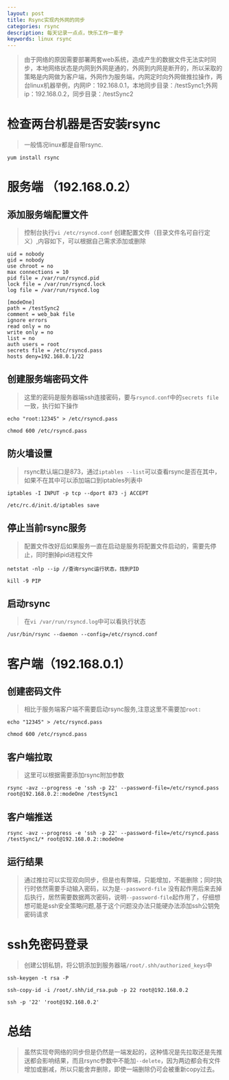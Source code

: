 ```yaml
---
layout: post
title: Rsync实现内外网的同步
categories: rsync
description: 每天记录一点点，快乐工作一辈子
keywords: linux rsync
---
```


>由于网络的原因需要部署两套web系统，造成产生的数据文件无法实时同步，本地网络状态是内网到外网是通的，外网到内网是断开的，所以采取的策略是内网做为客户端，外网作为服务端，内网定时向外网做推拉操作，两台linux机器举例，内网IP：192.168.0.1，本地同步目录：/testSync1;外网ip：192.168.0.2，同步目录：/testSync2

# 检查两台机器是否安装rsync

>一般情况linux都是自带rsync.

```shell
yum install rsync
```

# 服务端 （192.168.0.2）

## 添加服务端配置文件

>控制台执行`vi /etc/rsyncd.conf` 创建配置文件（目录文件名可自行定义）,内容如下，可以根据自己需求添加或删除

```shell
uid = nobody
gid = nobody
use chroot = no
max connections = 10
pid file = /var/run/rsyncd.pid
lock file = /var/run/rsyncd.lock
log file = /var/run/rsyncd.log

[modeOne]
path = /testSync2
comment = web_bak file
ignore errors
read only = no
write only = no
list = no
auth users = root
secrets file = /etc/rsyncd.pass
hosts deny=192.168.0.1/22
```

## 创建服务端密码文件
>这里的密码是服务器端ssh连接密码，要与`rsyncd.conf`中的`secrets file`一致，执行如下操作

```shell
echo "root:12345" > /etc/rsyncd.pass

chmod 600 /etc/rsyncd.pass
```

## 防火墙设置
>rsync默认端口是873，通过`iptables --list`可以查看rsync是否在其中，如果不在其中可以添加端口到iptables列表中

```shell
iptables -I INPUT -p tcp --dport 873 -j ACCEPT

/etc/rc.d/init.d/iptables save
```

## 停止当前rsync服务
>配置文件改好后如果服务一直在启动是服务将配置文件启动的，需要先停止，同时删掉pid进程文件

```shell
netstat -nlp --ip //查询rsync运行状态，找到PID

kill -9 PIP
```

## 启动rsync
>在`vi /var/run/rsyncd.log`中可以看执行状态

```shell
/usr/bin/rsync --daemon --config=/etc/rsyncd.conf
```

# 客户端（192.168.0.1）

## 创建密码文件
>相比于服务端客户端不需要启动rsync服务,注意这里不需要加`root:`

```shell
echo "12345" > /etc/rsyncd.pass

chmod 600 /etc/rsyncd.pass
```

## 客户端拉取
>这里可以根据需要添加rsync附加参数

```shell
rsync -avz --progress -e 'ssh -p 22' --password-file=/etc/rsyncd.pass 
root@192.168.0.2::modeOne /testSync1
```

## 客户端推送
>

```shell
rsync -avz --progress -e 'ssh -p 22' --password-file=/etc/rsyncd.pass /testSync1/* root@192.168.0.2::modeOne
```

## 运行结果
>通过推拉可以实现双向同步，但是也有弊端，只能增加，不能删除；同时执行时依然需要手动输入密码，以为是`--password-file` 没有起作用后来去掉后执行，居然需要数据两次密码，说明`--password-file`起作用了，仔细想想可能是ssh安全策略问题,基于这个问题没办法只能硬办法添加ssh公钥免密码请求

# ssh免密码登录
>创建公钥私钥，将公钥添加到服务器端`/root/.shh/authorized_keys`中

```shell
ssh-keygen -t rsa -P

ssh-copy-id -i /root/.shh/id_rsa.pub -p 22 root@192.168.0.2

ssh -p '22' 'root@192.168.0.2'
```

# 总结
>虽然实现夸网络的同步但是仍然是一端发起的，这种情况是先拉取还是先推送都会影响结果，而且rsync参数中不能加`--delete`，因为两边都会有文件增加或删减，所以只能舍弃删除，即使一端删除仍可会被重新copy过去。

